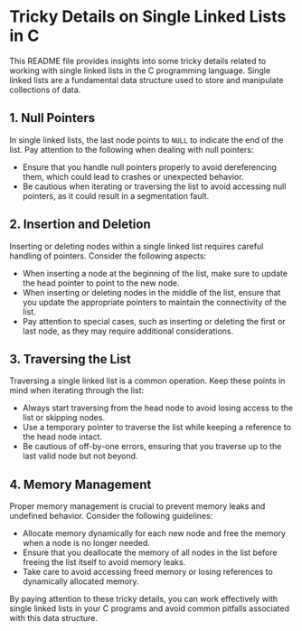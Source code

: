 # Tricky Details on Single Linked Lists in C

This README file provides insights into some tricky details related to working with single linked lists in the C programming language. Single linked lists are a fundamental data structure used to store and manipulate collections of data.

## 1. Null Pointers
In single linked lists, the last node points to `NULL` to indicate the end of the list. Pay attention to the following when dealing with null pointers:

- Ensure that you handle null pointers properly to avoid dereferencing them, which could lead to crashes or unexpected behavior.
- Be cautious when iterating or traversing the list to avoid accessing null pointers, as it could result in a segmentation fault.

## 2. Insertion and Deletion
Inserting or deleting nodes within a single linked list requires careful handling of pointers. Consider the following aspects:

- When inserting a node at the beginning of the list, make sure to update the head pointer to point to the new node.
- When inserting or deleting nodes in the middle of the list, ensure that you update the appropriate pointers to maintain the connectivity of the list.
- Pay attention to special cases, such as inserting or deleting the first or last node, as they may require additional considerations.

## 3. Traversing the List
Traversing a single linked list is a common operation. Keep these points in mind when iterating through the list:

- Always start traversing from the head node to avoid losing access to the list or skipping nodes.
- Use a temporary pointer to traverse the list while keeping a reference to the head node intact.
- Be cautious of off-by-one errors, ensuring that you traverse up to the last valid node but not beyond.

## 4. Memory Management
Proper memory management is crucial to prevent memory leaks and undefined behavior. Consider the following guidelines:

- Allocate memory dynamically for each new node and free the memory when a node is no longer needed.
- Ensure that you deallocate the memory of all nodes in the list before freeing the list itself to avoid memory leaks.
- Take care to avoid accessing freed memory or losing references to dynamically allocated memory.

By paying attention to these tricky details, you can work effectively with single linked lists in your C programs and avoid common pitfalls associated with this data structure.